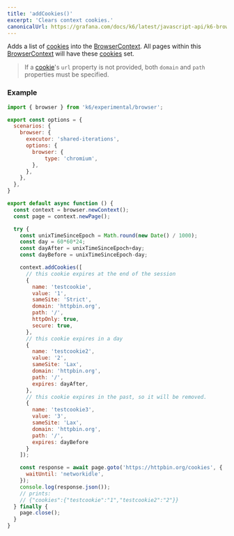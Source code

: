 ```yaml
---
title: 'addCookies()'
excerpt: 'Clears context cookies.'
canonicalUrl: https://grafana.com/docs/k6/latest/javascript-api/k6-browser/browsercontext/addcookies/
---
```


Adds a list of [cookies](/javascript-api/k6-experimental/browser/browsercontext/cookie) into the [BrowserContext](/javascript-api/k6-experimental/browser/browsercontext/cookie). All pages within this [BrowserContext](/javascript-api/k6-experimental/browser/browsercontext/cookie) will have these [cookies](/javascript-api/k6-experimental/browser/browsercontext/cookie) set.

<Blockquote mod="info">

If a [cookie](/javascript-api/k6-experimental/browser/browsercontext/cookie)'s `url` property is not provided, both `domain` and `path` properties must be specified.

</Blockquote>


### Example

<CodeGroup labels={[]}>

```javascript
import { browser } from 'k6/experimental/browser';

export const options = {
  scenarios: {
    browser: {
      executor: 'shared-iterations',
      options: {
        browser: {
            type: 'chromium',
        },
      },
    },
  },
}

export default async function () {
  const context = browser.newContext();
  const page = context.newPage();

  try {
    const unixTimeSinceEpoch = Math.round(new Date() / 1000);
    const day = 60*60*24;
    const dayAfter = unixTimeSinceEpoch+day;
    const dayBefore = unixTimeSinceEpoch-day;

    context.addCookies([
      // this cookie expires at the end of the session
      {
        name: 'testcookie',
        value: '1',
        sameSite: 'Strict',
        domain: 'httpbin.org',
        path: '/',
        httpOnly: true,
        secure: true,
      },
      // this cookie expires in a day
      {
        name: 'testcookie2',
        value: '2',
        sameSite: 'Lax',
        domain: 'httpbin.org',
        path: '/',
        expires: dayAfter,
      },
      // this cookie expires in the past, so it will be removed.
      {
        name: 'testcookie3',
        value: '3',
        sameSite: 'Lax',
        domain: 'httpbin.org',
        path: '/',
        expires: dayBefore
      }
    ]);

    const response = await page.goto('https://httpbin.org/cookies', {
      waitUntil: 'networkidle',
    });
    console.log(response.json());
    // prints:
    // {"cookies":{"testcookie":"1","testcookie2":"2"}}
  } finally {
    page.close();
  }
}
```

</CodeGroup>
